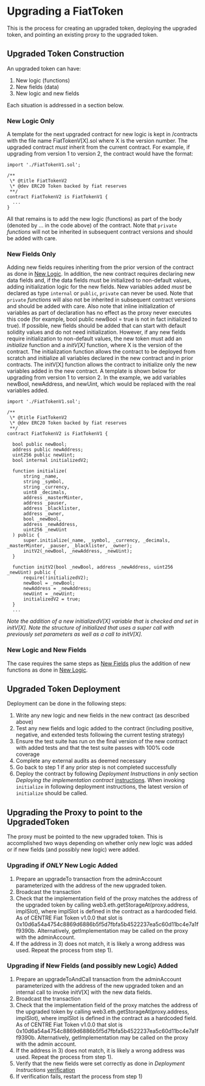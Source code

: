 # Upgrading a FiatToken

This is the process for creating an upgraded token, deploying the upgraded
token, and pointing an existing proxy to the upgraded token.

## Upgraded Token Construction

An upgraded token can have:

1. New logic (functions)
2. New fields (data)
3. New logic and new fields

Each situation is addressed in a section below.

### New Logic Only

A template for the next upgraded contract for new logic is kept in /contracts
with the file name FiatTokenV[X].sol where X is the version number. The upgraded
contract _must_ inherit from the current contract. For example, if upgrading
from version 1 to version 2, the contract would have the format:

```
import './FiatTokenV1.sol';

/**
 \* @title FiatTokenV2
 \* @dev ERC20 Token backed by fiat reserves
 **/
contract FiatTokenV2 is FiatTokenV1 {
  ...
}

```

All that remains is to add the new logic (functions) as part of the body
(denoted by ... in the code above) of the contract. Note that `private`
_functions_ will not be inherited in subsequent contract versions and should be
added with care.

### New Fields Only

Adding new fields requires inheriting from the prior version of the contract as
done in [New Logic](#new-logic-only). In addition, the new contract requires
declaring new data fields and, if the data fields must be initialized to
non-default values, adding initialization logic for the new fields. New
variables added _must_ be declared as type `internal` or `public`, `private` can
never be used. Note that `private` _functions_ will also not be inherited in
subsequent contract versions and should be added with care. Also note that
inline initialization of variables as part of declaration has no effect as the
proxy never executes this code (for example, bool public newBool = true is not
in fact initialized to true). If possible, new fields should be added that can
start with default solidity values and do not need initialization. However, if
any new fields require initialization to non-default values, the new token must
add an _initialize_ function and a _initV[X]_ function, where X is the version
of the contract. The initialization function allows the contract to be deployed
from scratch and initialize all variables declared in the new contract and in
prior contracts. The initV[X] function allows the contract to initialize only
the new variables added in the new contract. A template is shown below for
upgrading from version 1 to version 2. In the example, we add variables newBool,
newAddress, and newUint, which would be replaced with the real variables added.

```
import './FiatTokenV1.sol';

/**
 \* @title FiatTokenV2
 \* @dev ERC20 Token backed by fiat reserves
 **/
contract FiatTokenV2 is FiatTokenV1 {

  bool public newBool;
  address public newAddress;
  uint256 public newUint;
  bool internal initializedV2;

  function initialize(
      string _name,
      string _symbol,
      string _currency,
      uint8 _decimals,
      address _masterMinter,
      address _pauser,
      address _blacklister,
      address _owner,
      bool _newBool,
      address _newAddress,
      uint256 _newUint
  ) public {
      super.initialize(_name, _symbol, _currency, _decimals, _masterMinter, _pauser, _blacklister, _owner);
      initV2(_newBool, _newAddress, _newUint);
  }

  function initV2(bool _newBool, address _newAddress, uint256 _newUint) public {
      require(!initializedV2);
      newBool = _newBool;
      newAddress = _newAddress;
      newUint = _newUint;
      initializedV2 = true;
  }
  ...

```

_Note the addition of a new initializedV[X] variable that is checked and set in
initV[X]._ _Note the structure of initialized that uses a super call with
previously set parameters as well as a call to initV[X]._

### New Logic and New Fields

The case requires the same steps as [New Fields](#new-fields-only) plus the
addition of new functions as done in [New Logic](#new-logic-only).

## Upgraded Token Deployment

Deployment can be done in the following steps:

1. Write any new logic and new fields in the new contract (as described above)
2. Test any new fields and logic added to the contract (including positive,
   negative, and extended tests following the current testing strategy)
3. Ensure the test suite has run on the final version of the new contract with
   added tests and that the test suite passes with 100% code coverage
4. Complete any external audits as deemed necessary
5. Go back to step 1 if any prior step is not completed successfully
6. Deploy the contract by following _Deployment Instructions_ in _only_ section
   _Deploying the implementation contract_
   [instructions](deployment.md#Deploying-the-implementation-contract). When
   invoking `initialize` in following deployment instructions, the latest
   version of `initialize` should be called.

## Upgrading the Proxy to point to the UpgradedToken

The proxy must be pointed to the new upgraded token. This is accomplished two
ways depending on whether only new logic was added or if new fields (and
possibly new logic) were added.

### Upgrading if _ONLY_ New Logic Added

1. Prepare an upgradeTo transaction from the adminAccount parameterized with the
   address of the new upgraded token.
2. Broadcast the transaction
3. Check that the implementation field of the proxy matches the address of the
   upgraded token by calling web3.eth.getStorageAt(proxy.address, implSlot),
   where implSlot is defined in the contract as a hardcoded field. As of CENTRE
   Fiat Token v1.0.0 that slot is
   0x10d6a54a4754c8869d6886b5f5d7fbfa5b4522237ea5c60d11bc4e7a1ff9390b.
   Alternatively, getImplementation may be called on the proxy with the
   adminAccount.
4. If the address in 3) does not match, it is likely a wrong address was used.
   Repeat the process from step 1).

### Upgrading if New Fields (and possibly new Logic) Added

1. Prepare an upgradeToAndCall transaction from the adminAccount parameterized
   with the address of the new upgraded token and an internal call to invoke
   initV[X] with the new data fields.
2. Broadcast the transaction
3. Check that the implementation field of the proxy matches the address of the
   upgraded token by calling web3.eth.getStorageAt(proxy.address, implSlot),
   where implSlot is defined in the contract as a hardcoded field. As of CENTRE
   Fiat Token v1.0.0 that slot is
   0x10d6a54a4754c8869d6886b5f5d7fbfa5b4522237ea5c60d11bc4e7a1ff9390b.
   Alternatively, getImplementation may be called on the proxy with the admin
   account.
4. If the address in 3) does not match, it is likely a wrong address was used.
   Repeat the process from step 1).
5. Verify that the new fields were set correctly as done in _Deployment
   Instructions_ [verification](deployment.md)
6. If verification fails, restart the process from step 1)
